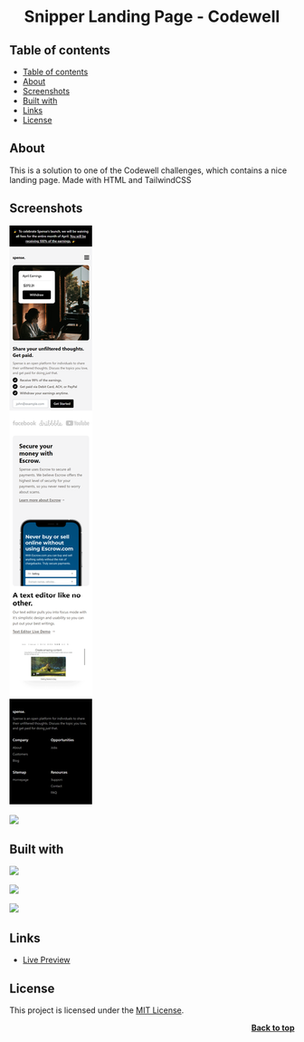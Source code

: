 <a name="readme-top"></a>

<h1 align="center">Snipper Landing Page - Codewell</h1>

## Table of contents

- [Table of contents](#table-of-contents)
- [About](#about)
- [Screenshots](#screenshots)
- [Built with](#built-with)
- [Links](#links)
- [License](#license)

## About

This is a solution to one of the Codewell challenges, which contains a nice landing page. Made with HTML and TailwindCSS

## Screenshots

![](./img/mobile.png)

![](./img/desktop.png)

## Built with

![](https://img.shields.io/badge/HTML5-E34F26?style=for-the-badge&logo=html5&logoColor=white)

![](https://img.shields.io/badge/CSS3-1572B6?style=for-the-badge&logo=css3&logoColor=white)

![](https://img.shields.io/badge/Tailwind_CSS-38B2AC?style=for-the-badge&logo=tailwind-css&logoColor=white)

## Links

- [Live Preview](https://seesmof.github.io/codewell-solutions/pages/spense-landing-page/index.html)

## License

This project is licensed under the [MIT License](./LICENSE).

<p align="right"><a href="#readme-top"><strong>Back to top</strong></a></p>
